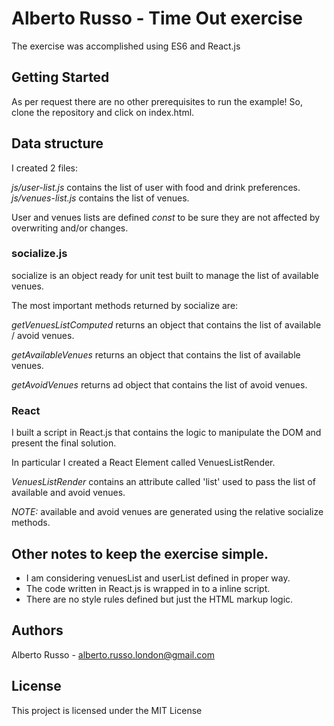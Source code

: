 # Alberto Russo - Time Out exercise

The exercise was accomplished using ES6 and React.js


## Getting Started

As per request there are no other prerequisites to run the example!
So, clone the repository and click on index.html.

## Data structure

I created 2 files:

*js/user-list.js* contains the list of user with food and drink preferences.
*js/venues-list.js* contains the list of venues.

User and venues lists are defined *const* to be sure they are not affected by overwriting and/or changes.

### socialize.js

socialize is an object ready for unit test built to manage the list of available venues.

The most important methods returned by socialize are:

*getVenuesListComputed* returns an object that contains the list of available / avoid venues.

*getAvailableVenues* returns an object that contains the list of available venues.

*getAvoidVenues* returns ad object that contains the list of avoid venues.


### React

I built a script in React.js that contains the logic to manipulate the DOM and present the final solution.

In particular I created a React Element called VenuesListRender.

*VenuesListRender* contains an attribute called 'list' used to pass the list of available and avoid venues.

*NOTE:* available and avoid venues are generated using the relative socialize methods.

## Other notes to keep the exercise simple.

- I am considering venuesList and userList defined in proper way.
- The code written in React.js is wrapped in to a inline script.
- There are no style rules defined but just the HTML markup logic.

## Authors

Alberto Russo - alberto.russo.london@gmail.com

## License

This project is licensed under the MIT License
